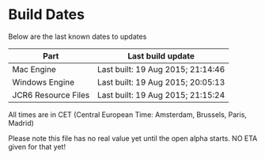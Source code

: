 # Build Dates

Below are the last known dates to updates

Part | Last build update
-----|-----
Mac Engine | Last built: 19 Aug 2015; 21:14:46
Windows Engine | Last built: 19 Aug 2015; 20:05:13
JCR6 Resource Files | Last built: 19 Aug 2015; 21:15:24
All times are in CET (Central European Time: Amsterdam, Brussels, Paris, Madrid)


Please note this file has no real value yet until the open alpha starts. NO ETA given for that yet!

